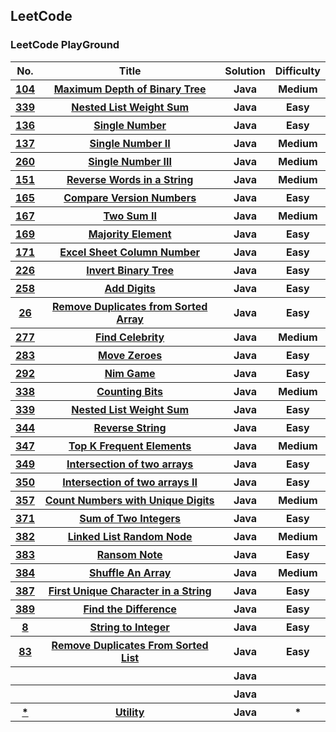 <h2>LeetCode</h2>

<h3>LeetCode PlayGround</h3>

<table>

<tr>
  <th>No.</th>
  <th>Title</th>
  <th>Solution</th>
  <th>Difficulty</th>
</tr>
<tr>
  <th><a href="https://leetcode.com/problems/maximum-depth-of-binary-tree/">104</a></th>
  <th><a href="https://github.com/HUAZHEYINy/Algorithm_Problems/tree/master/src/No_104_Maximum_Depth_of_Binary_Tree">Maximum Depth of Binary Tree</a></th>
  <th>Java</th>
  <th>Medium</th>
</tr>

<tr>
  <th><a href="https://leetcode.com/problemset/algorithms/">339</a></th>
  <th><a href="https://github.com/HUAZHEYINy/Algorithm_Problems/tree/master/src/No_339_Nested_List_Weight_Sum">Nested List Weight Sum</a></th>
  <th>Java</th>
  <th>Easy</th>
</tr>

<tr>
  <th><a href="https://leetcode.com/problems/single-number/">136</a></th>
  <th><a href="https://github.com/HUAZHEYINy/Algorithm_Problems/tree/master/src/No_136_Single_Number">Single Number</a></th>
  <th>Java</th>
  <th>Easy</th>
</tr>


<tr>
  <th><a href="https://leetcode.com/problems/single-number-ii/">137</a></th>
  <th><a href="https://github.com/HUAZHEYINy/Algorithm_Problems/tree/master/src/No_137_Single_Number_II">Single Number II</a></th>
  <th>Java</th>
  <th>Medium</th>
</tr>

<tr>
  <th><a href="https://leetcode.com/problems/single-number-iii/">260</a></th>
  <th><a href="https://github.com/HUAZHEYINy/Algorithm_Problems/tree/master/src/No_260_Single_Number_III">Single Number III</a></th>
  <th>Java</th>
  <th>Medium</th>
</tr>


<tr>
  <th><a href="https://leetcode.com/problems/reverse-words-in-a-string/">151</a></th>
  <th><a href="https://github.com/HUAZHEYINy/Algorithm_Problems/tree/master/src/No_151_Reverse_Words_in_a_String">Reverse Words in a String</a></th>
  <th>Java</th>
  <th>Medium</th>
</tr>

<tr>
  <th><a href="https://leetcode.com/problems/compare-version-numbers/">165</a></th>
  <th><a href="https://github.com/HUAZHEYINy/Algorithm_Problems/tree/master/src/No_165_Compare_Version_Numbers">Compare Version Numbers</a></th>
  <th>Java</th>
  <th>Easy</th>
</tr>


<tr>
  <th><a href="https://leetcode.com/problems/two-sum-ii-input-array-is-sorted/">167</a></th>
  <th><a href="https://github.com/HUAZHEYINy/Algorithm_Problems/tree/master/src/No_167_Two_Sum_II">Two Sum II</a></th>
  <th>Java</th>
  <th>Medium</th>
</tr>

<tr>
  <th><a href="https://github.com/HUAZHEYINy/Algorithm_Problems/tree/master/src/No_169_Majority_Element">169</a></th>
  <th><a href="https://leetcode.com/problems/majority-element/">Majority Element</a></th>
  <th>Java</th>
  <th>Easy</th>
</tr>

<tr>
  <th><a href="https://leetcode.com/problems/excel-sheet-column-number/">171</a></th>
  <th><a href="https://github.com/HUAZHEYINy/Algorithm_Problems/tree/master/src/No_171_Excel_Sheet_Column_Number">Excel Sheet Column Number</a></th>
  <th>Java</th>
  <th>Easy</th>
</tr>

<tr>
  <th><a href="https://leetcode.com/problems/invert-binary-tree/">226</a></th>
  <th><a href="https://github.com/HUAZHEYINy/Algorithm_Problems/tree/master/src/No_226_Invert_Binary_Tree">Invert Binary Tree</a></th>
  <th>Java</th>
  <th>Easy</th>
</tr>

<tr>
  <th><a href="https://leetcode.com/problems/add-digits/">258</a></th>
  <th><a href="https://github.com/HUAZHEYINy/Algorithm_Problems/tree/master/src/No_258_Add_Digits">Add Digits</a></th>
  <th>Java</th>
  <th>Easy</th>
</tr>

<tr>
  <th><a href="https://leetcode.com/problems/remove-duplicates-from-sorted-array/">26</a></th>
  <th><a href="https://github.com/HUAZHEYINy/Algorithm_Problems/tree/master/src/No_26_Remove_Duplicates_from_Sorted_Array">Remove Duplicates from Sorted Array</a></th>
  <th>Java</th>
  <th>Easy</th>
</tr>

<tr>
  <th><a href="https://leetcode.com/problemset/algorithms/">277</a></th>
  <th><a href="">Find Celebrity</a></th>
  <th>Java</th>
  <th>Medium</th>
</tr>

<tr>
  <th><a href="https://leetcode.com/problems/move-zeroes/">283</a></th>
  <th><a href="https://github.com/HUAZHEYINy/Algorithm_Problems/tree/master/src/No_283_Move_Zeroes">Move Zeroes</a></th>
  <th>Java</th>
  <th>Easy</th>
</tr>

<tr>
  <th><a href="https://leetcode.com/problems/nim-game/">292</a></th>
  <th><a href="https://github.com/HUAZHEYINy/Algorithm_Problems/tree/master/src/No_292_Nim_Game">Nim Game</a></th>
  <th>Java</th>
  <th>Easy</th>
</tr>

<tr>
  <th><a href="https://leetcode.com/problems/counting-bits/">338</a></th>
  <th><a href="https://github.com/HUAZHEYINy/Algorithm_Problems/tree/master/src/No_338_Counting_Bits">Counting Bits</a></th>
  <th>Java</th>
  <th>Medium</th>
</tr>


<tr>
  <th><a href="https://leetcode.com/problemset/algorithms/">339</a></th>
  <th><a href="https://github.com/HUAZHEYINy/Algorithm_Problems/tree/master/src/No_339_Nested_List_Weight_Sum">Nested List Weight Sum</a></th>
  <th>Java</th>
  <th>Easy</th>
</tr>

<tr>
  <th><a href="https://leetcode.com/problems/reverse-string/">344</a></th>
  <th><a href="https://github.com/HUAZHEYINy/Algorithm_Problems/tree/master/src/No_344_Reverse_String">Reverse String</a></th>
  <th>Java</th>
  <th>Easy</th>
</tr>


<tr>
  <th><a href="https://leetcode.com/problems/top-k-frequent-elements/">347</a></th>
  <th><a href="https://github.com/HUAZHEYINy/Algorithm_Problems/tree/master/src/No_347_Top_K_Frequent_Elements">Top K Frequent Elements</a></th>
  <th>Java</th>
  <th>Medium</th>
</tr>

<tr>
  <th><a href="https://leetcode.com/problems/intersection-of-two-arrays/">349</a></th>
  <th><a href="https://github.com/HUAZHEYINy/Algorithm_Problems/tree/master/src/No_349_Interesection_of_Two_Arrays">Intersection of two arrays</a></th>
  <th>Java</th>
  <th>Easy</th>
</tr>

<tr>
  <th><a href="https://leetcode.com/problems/intersection-of-two-arrays-ii/">350</a></th>
  <th><a href="https://github.com/HUAZHEYINy/Algorithm_Problems/tree/master/src/No_350_Intersection_of_Two_Arrays_II">Intersection of two arrays II</a></th>
  <th>Java</th>
  <th>Easy</th>
</tr>

<tr>
  <th><a href="https://leetcode.com/problems/count-numbers-with-unique-digits/">357</a></th>
  <th><a href="https://github.com/HUAZHEYINy/Algorithm_Problems/tree/master/src/No_357_Count_Numbers_with_Unique_Digits">Count Numbers with Unique Digits</a></th>
  <th>Java</th>
  <th>Medium</th>
</tr>

<tr>
  <th><a href="https://leetcode.com/problems/sum-of-two-integers/">371</a></th>
  <th><a href="https://github.com/HUAZHEYINy/Algorithm_Problems/tree/master/src/No_371_Sum_of_Two_Integers">Sum of Two Integers</a></th>
  <th>Java</th>
  <th>Easy</th>
</tr>

<tr>
  <th><a href="https://leetcode.com/problems/linked-list-random-node/">382</a></th>
  <th><a href="https://github.com/HUAZHEYINy/Algorithm_Problems/tree/master/src/No_382_Linked_List_Random_Node">Linked List Random Node</a></th>
  <th>Java</th>
  <th>Medium</th>
</tr>

<tr>
  <th><a href="https://leetcode.com/problems/ransom-note/">383</a></th>
  <th><a href="https://github.com/HUAZHEYINy/Algorithm_Problems/tree/master/src/No_383_Ransom_Note">Ransom Note</a></th>
  <th>Java</th>
  <th>Easy</th>
</tr>
<tr>
  <th><a href="https://leetcode.com/problems/shuffle-an-array/">384</a></th>
  <th><a href="https://github.com/HUAZHEYINy/Algorithm_Problems/tree/master/src/No_384_Shuffle_An_Array">Shuffle An Array</a></th>
  <th>Java</th>
  <th>Medium</th>
</tr>

<tr>
  <th><a href="https://leetcode.com/problems/first-unique-character-in-a-string/">387</a></th>
  <th><a href="https://github.com/HUAZHEYINy/Algorithm_Problems/tree/master/src/No_387_First_Unique_Character_in_a_String">First Unique Character in a String</a></th>
  <th>Java</th>
  <th>Easy</th>
</tr>

<tr>
  <th><a href="https://leetcode.com/problems/find-the-difference/">389</a></th>
  <th><a href="https://github.com/HUAZHEYINy/Algorithm_Problems/tree/master/src/No_389_Find_the_Difference">Find the Difference</a></th>
  <th>Java</th>
  <th>Easy</th>
</tr>
<tr>
  <th><a href="https://leetcode.com/problems/string-to-integer-atoi/">8</a></th>
  <th><a href="https://github.com/HUAZHEYINy/Algorithm_Problems/tree/master/src/No_8_String_to_Integer">String to Integer</a></th>
  <th>Java</th>
  <th>Easy</th>
</tr>
<tr>
  <th><a href="https://leetcode.com/problems/remove-duplicates-from-sorted-list/">83</a></th>
  <th><a href="https://github.com/HUAZHEYINy/Algorithm_Problems/tree/master/src/No_8_String_to_Integer">Remove Duplicates From Sorted List</a></th>
  <th>Java</th>
  <th>Easy</th>
</tr>
<tr>
  <th><a href=""></a></th>
  <th><a href=""></a></th>
  <th>Java</th>
  <th></th>
</tr>

<tr>
  <th><a href=""></a></th>
  <th><a href=""></a></th>
  <th>Java</th>
  <th></th>
</tr>

<tr>
  <th><a href="">*</a></th>
  <th><a href="">Utility</a></th>
  <th>Java</th>
  <th>*</th>
</tr>


</table>
